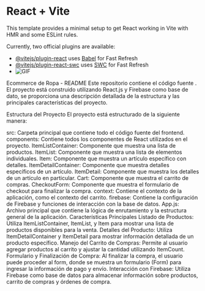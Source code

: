 # React + Vite

This template provides a minimal setup to get React working in Vite with HMR and some ESLint rules.

Currently, two official plugins are available:

- [@vitejs/plugin-react](https://github.com/vitejs/vite-plugin-react/blob/main/packages/plugin-react/README.md) uses [Babel](https://babeljs.io/) for Fast Refresh
- [@vitejs/plugin-react-swc](https://github.com/vitejs/vite-plugin-react-swc) uses [SWC](https://swc.rs/) for Fast Refresh
- ![GIF](https://github.com/agusMorales/react-ecommerce-/assets/108914743/3461c8c5-1a77-4a3b-8d96-fd664676f6d4)


Ecommerce de Ropa - README
Este repositorio contiene el código fuente . El proyecto está construido utilizando React.js y Firebase como base de dato, se proporciona una descripción detallada de la estructura y las principales características del proyecto.

Estructura del Proyecto
El proyecto está estructurado de la siguiente manera:

src: Carpeta principal que contiene todo el código fuente del frontend.
components: Contiene todos los componentes de React utilizados en el proyecto.
ItemListContainer: Componente que muestra una lista de productos.
ItemList: Componente que muestra una lista de elementos individuales.
Item: Componente que muestra un artículo específico con detalles.
ItemDetailContainer: Componente que muestra detalles específicos de un artículo.
ItemDetail: Componente que muestra los detalles de un artículo en particular.
Cart: Componente que muestra el carrito de compras.
CheckoutForm: Componente que muestra el formulario de checkout para finalizar la compra.
context: Contiene el contexto de la aplicación, como el contexto del carrito.
firebase: Contiene la configuración de Firebase y funciones de interacción con la base de datos.
App.js: Archivo principal que contiene la lógica de enrutamiento y la estructura general de la aplicación.
Características Principales
Listado de Productos: Utiliza ItemListContainer, ItemList, y Item para mostrar una lista de productos disponibles para la venta.
Detalles del Producto: Utiliza ItemDetailContainer y ItemDetail para mostrar información detallada de un producto específico.
Manejo del Carrito de Compras: Permite al usuario agregar productos al carrito y ajustar la cantidad utilizando ItemCount.
Formulario y Finalización de Compra: Al finalizar la compra, el usuario puede proceder al form, donde se muestra un formulario (Form) para ingresar la información de pago y envío.
Interacción con Firebase: Utiliza Firebase como base de datos para almacenar información sobre productos, carrito de compras y órdenes de compra.
